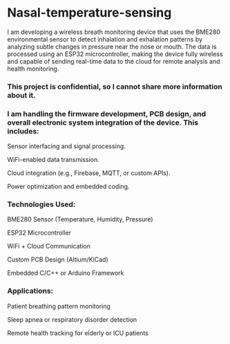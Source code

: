 # Nasal-temperature-sensing
I am developing a wireless breath monitoring device that uses the BME280 environmental sensor to detect inhalation and exhalation patterns by analyzing subtle changes in pressure near the nose or mouth. The data is processed using an ESP32 microcontroller, making the device fully wireless and capable of sending real-time data to the cloud for remote analysis and health monitoring.
### This project is confidential, so I cannot share more information about it.

### I am handling the firmware development, PCB design, and overall electronic system integration of the device. This includes:

Sensor interfacing and signal processing.

WiFi-enabled data transmission.

Cloud integration (e.g., Firebase, MQTT, or custom APIs).

Power optimization and embedded coding.

### Technologies Used:

BME280 Sensor (Temperature, Humidity, Pressure)

ESP32 Microcontroller

WiFi + Cloud Communication

Custom PCB Design (Altium/KiCad)

Embedded C/C++ or Arduino Framework

### Applications:

Patient breathing pattern monitoring

Sleep apnea or respiratory disorder detection

Remote health tracking for elderly or ICU patients
